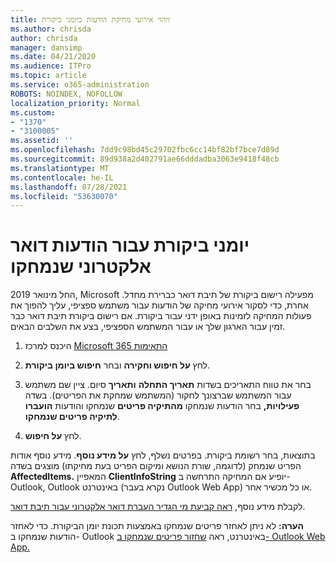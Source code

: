 ```yaml
---
title: זיהוי אירועי מחיקת הודעות ביומני ביקורת
ms.author: chrisda
author: chrisda
manager: dansimp
ms.date: 04/21/2020
ms.audience: ITPro
ms.topic: article
ms.service: o365-administration
ROBOTS: NOINDEX, NOFOLLOW
localization_priority: Normal
ms.custom:
- "1370"
- "3100005"
ms.assetid: ''
ms.openlocfilehash: 7dd9c98bd45c29702fbc6cc14bf82bf7bce7d89d
ms.sourcegitcommit: 89d938a2d402791ae66dddadba3063e9418f48cb
ms.translationtype: MT
ms.contentlocale: he-IL
ms.lasthandoff: 07/28/2021
ms.locfileid: "53630070"
---
```

# <a name="audit-logs-for-deleted-email-messages"></a>יומני ביקורת עבור הודעות דואר אלקטרוני שנמחקו

החל מינואר 2019, Microsoft מפעילה רישום ביקורת של תיבת דואר כברירת מחדל. אחרת, כדי לסקור אירועי מחיקה של הודעות עבור משתמש ספציפי, עליך להפוך את פעולות המחיקה לזמינות באופן ידני עבור ביקורת. אם רישום ביקורת תיבת דואר כבר זמין עבור הארגון שלך או עבור המשתמש הספציפי, בצע את השלבים הבאים.

1. היכנס למרכז [Microsoft 365 התאימות](https://protection.office.com/)

2. לחץ **על חיפוש וחקירה** ובחר **חיפוש ביומן ביקורת**.

3. בחר את טווח התאריכים בשדות **תאריך התחלה** **ותאריך** סיום. ציין שם משתמש עבור המשתמש שברצונך לחקור (המשתמש שמחקת את הפריטים). בשדה **פעילויות,** בחר הודעות שנמחקו **מהתיקיה פריטים** שנמחקו והודעות **הועברו לתיקיה פריטים שנמחקו**.

4. לחץ **על חיפוש**.

בתוצאות, בחר רשומת ביקורת. בפרטים נשלף, לחץ **על מידע נוסף**. מידע נוסף אודות הפריט שנמחק (לדוגמה, שורת הנושא ומיקום הפריט בעת מחיקתו) מוצגים בשדה **AffectedItems.** המאפיין **ClientInfoString** יופיע אם המחיקה התרחשה ב- Outlook, Outlook באינטרנט (נקרא בעבר Outlook Web App) או כל מכשיר אחר.

לקבלת מידע נוסף, [ראה קביעת מי הגדיר העברת דואר אלקטרוני עבור תיבת דואר](/microsoft-365/compliance/auditing-troubleshooting-scenarios#determine-if-a-user-deleted-email-items).

**הערה:** לא ניתן לאחזר פריטים שנמחקו באמצעות תכונת יומן הביקורת. כדי לאחזר הודעות שנמחקו ב- Outlook באינטרנט, ראה [שחזור פריטים שנמחקו ב- Outlook Web App.](https://support.office.com/article/C3D8FC15-EEEF-4F1C-81DF-E27964B7EDD4)
